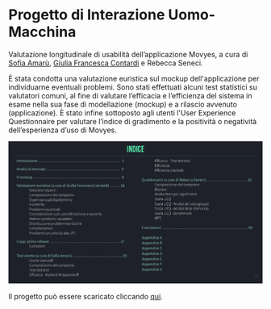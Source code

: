 # Progetto di Interazione Uomo-Macchina

Valutazione longitudinale di usabilità dell’applicazione Movyes, a cura di [Sofia Amarù](https://github.com/amarusofi), [Giulia Francesca Contardi](https://github.com/giuliaContardi) e Rebecca Seneci. 

È stata condotta una valutazione euristica sul mockup dell'applicazione per individuarne eventuali problemi. Sono stati effettuati alcuni test statistici su valutatori comuni, al fine di valutare l’efficacia e l’efficienza del sistema in esame nella sua fase di modellazione (mockup) e a rilascio avvenuto (applicazione). È stato infine sottoposto agli utenti l'User Experience Questionnaire per valutare l’indice di gradimento e la positività o negatività dell’esperienza d’uso di Movyes.

![](index.png)

Il progetto può essere scaricato cliccando [qui](https://github.com/amarusofia/Progetto-Interazione-Uomo-Macchina/raw/main/Progetto%20Interazione%20Uomo-Macchina.pdf).
